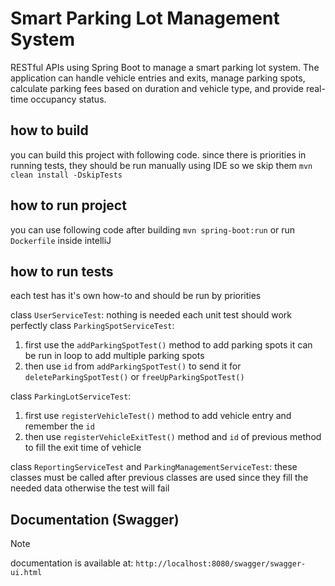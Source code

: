 # Smart Parking Lot Management System 
RESTful APIs using Spring Boot to manage a smart parking lot system. The application can handle vehicle entries and exits, manage parking spots, calculate parking fees based on duration and vehicle type, and provide real-time occupancy status.

## how to build
you can build this project with following code.
since there is priorities in running tests, they should be run manually using IDE so we skip them
```mvn clean install -DskipTests```

## how to run project
you can use following code after building
```mvn spring-boot:run```
or run `Dockerfile` inside intelliJ

## how to run tests
each test has it's own how-to and should be run by priorities

class ```UserServiceTest```: 
nothing is needed each unit test should work perfectly
class ```ParkingSpotServiceTest```: 
1. first use the ```addParkingSpotTest()``` method to add parking spots it can be run in loop to add multiple parking spots
2. then use `id` from ```addParkingSpotTest()``` to send it for ```deleteParkingSpotTest()``` or ```freeUpParkingSpotTest()```

class ```ParkingLotServiceTest```:
1. first use ```registerVehicleTest()``` method to add vehicle entry and remember the `id`
2. then use ```registerVehicleExitTest()``` method and `id` of previous method to fill the exit time of vehicle

class ```ReportingServiceTest``` and  ```ParkingManagementServiceTest```:
these classes must be called after previous classes are used since they fill the needed data otherwise the test will fail

## Documentation (Swagger)
> [!NOTE]
> documentation is available at:  `http://localhost:8080/swagger/swagger-ui.html`

